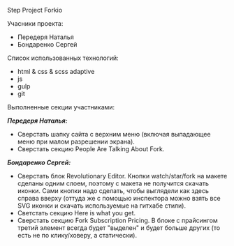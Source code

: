 Step Project Forkio

Учасники проекта:

- Передеря Наталья
- Бондаренко Сергей

Список использованных технологий:

- html & css & scss adaptive
- js
- gulp
- git

Выполненные секции участниками:

***Передеря Наталья:***

- Сверстать шапку сайта с верхним меню (включая выпадающее меню при малом разрешении экрана).
- Сверстать секцию People Are Talking About Fork.

***Бондаренко Сергей:***

- Сверстать блок Revolutionary Editor. Кнопки watch/star/fork на макете сделаны одним слоем, поэтому с макета не получится скачать иконки. Сами кнопки надо сделать, чтобы выглядели как здесь справа вверху (оттуда же с помощью инспектора можно взять все SVG иконки и скачать используемые на гитхабе стили).
- Светстать секцию Here is what you get.
- Сверстать секцию Fork Subscription Pricing. В блоке с прайсингом третий элемент всегда будет "выделен" и будет больше других (то есть не по клику/ховеру, а статически).